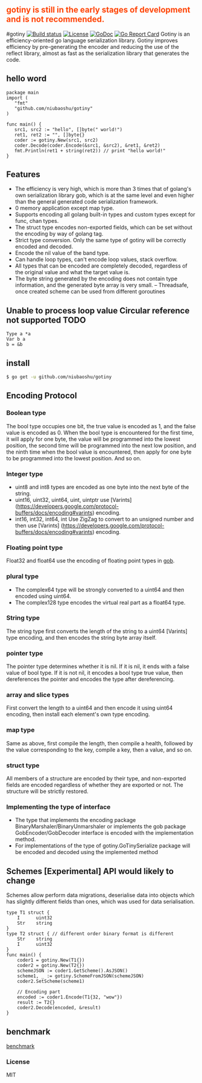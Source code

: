## <font color="#FF4500" >gotiny is still in the early stages of development and is not recommended. </font>

#gotiny [![Build status][travis-img]][travis-url] [![License][license-img]][license-url] [![GoDoc][doc-img]][doc-url ] [![Go Report Card](https://goreportcard.com/badge/github.com/niubaoshu/gotiny)](https://goreportcard.com/report/github.com/niubaoshu/gotiny)
Gotiny is an efficiency-oriented go language serialization library. Gotiny improves efficiency by pre-generating the encoder and reducing the use of the reflect library, almost as fast as the serialization library that generates the code.

## hello word
```
package main
import (
   "fmt"
   "github.com/niubaoshu/gotiny"
)
    
func main() {
   src1, src2 := "hello", []byte(" world!")
   ret1, ret2 := "", []byte{}
   coder := gotiny.New(src1, src2)
   coder.Decode(coder.Encode(&src1, &src2), &ret1, &ret2)
   fmt.Println(ret1 + string(ret2)) // print "hello world!"
}
```

## Features
- The efficiency is very high, which is more than 3 times that of golang's own serialization library gob, which is at the same level and even higher than the general generated code serialization framework.
- 0 memory application except map type.
- Supports encoding all golang built-in types and custom types except for func, chan types.
- The struct type encodes non-exported fields, which can be set without the encoding by way of golang tag.
- Strict type conversion. Only the same type of gotiny will be correctly encoded and decoded.
- Encode the nil value of the band type.
- Can handle loop types, can't encode loop values, stack overflow.
- All types that can be encoded are completely decoded, regardless of the original value and what the target value is.
- The byte string generated by the encoding does not contain type information, and the generated byte array is very small.
– Threadsafe, once created scheme can be used from different goroutines

## Unable to process loop value Circular reference not supported TODO
```
Type a *a
Var b a
b = &b
```

## install
```bash
$ go get -u github.com/niubaoshu/gotiny
```

## Encoding Protocol
### Boolean type
The bool type occupies one bit, the true value is encoded as 1, and the false value is encoded as 0. When the bool type is encountered for the first time, it will apply for one byte, the value will be programmed into the lowest position, the second time will be programmed into the next low position, and the ninth time when the bool value is encountered, then apply for one byte to be programmed into the lowest position. And so on.
### Integer type
- uint8 and int8 types are encoded as one byte into the next byte of the string.
- uint16, uint32, uint64, uint, uintptr use [Varints] (https://developers.google.com/protocol-buffers/docs/encoding#varints) encoding.
- int16, int32, int64, int Use ZigZag to convert to an unsigned number and then use [Varints] (https://developers.google.com/protocol-buffers/docs/encoding#varints) encoding.

### Floating point type
Float32 and float64 use the encoding of floating point types in [gob](https://golang.org/pkg/encoding/gob/).
### plural type
- The complex64 type will be strongly converted to a uint64 and then encoded using uint64.
- The complex128 type encodes the virtual real part as a float64 type.

### String type
The string type first converts the length of the string to a uint64 [Varints] type encoding, and then encodes the string byte array itself.
### pointer type
The pointer type determines whether it is nil. If it is nil, it ends with a false value of bool type. If it is not nil, it encodes a bool type true value, then dereferences the pointer and encodes the type after dereferencing.
### array and slice types
First convert the length to a uint64 and then encode it using uint64 encoding, then install each element's own type encoding.
### map type
Same as above, first compile the length, then compile a health, followed by the value corresponding to the key, compile a key, then a value, and so on.
### struct type
All members of a structure are encoded by their type, and non-exported fields are encoded regardless of whether they are exported or not. The structure will be strictly restored.
### Implementing the type of interface
- The type that implements the encoding package BinaryMarshaler/BinaryUnmarshaler or implements the gob package GobEncoder/GobDecoder interface is encoded with the implementation method.
- For implementations of the type of gotiny.GoTinySerialize package will be encoded and decoded using the implemented method

## Schemes [Experimental] API would likely to change
Schemes allow perform data migrations, deserialise data into objects which has slightly different fields than ones, which was used for data serialisation.
```
type T1 struct {
	I      uint32
	Str    string
}
type T2 struct { // different order binary format is different
    Str    string
	I      uint32
}
func main() {
    coder1 = gotiny.New(T1{})
	coder2 = gotiny.New(T2{})
    schemeJSON := coder1.GetScheme().AsJSON()
    scheme1, _ := gotiny.SchemeFromJSON(schemeJSON)
    coder2.SetScheme(scheme1)

    // Encoding part
    encoded := coder1.Encode(T1{32, "wow"})
    result := T2{}
	coder2.Decode(encoded, &result)
}

```

## benchmark
[benchmark](https://github.com/niubaoshu/go_serialization_benchmarks)


### License
MIT

[travis-img]: https://travis-ci.org/niubaoshu/gotiny.svg?branch=master
[travis-url]: https://travis-ci.org/niubaoshu/gotiny
[license-img]: http://img.shields.io/badge/license-MIT-green.svg?style=flat-square
[license-url]: http://opensource.org/licenses/MIT
[doc-img]: http://img.shields.io/badge/GoDoc-reference-blue.svg?style=flat-square
[doc-url]: https://godoc.org/github.com/niubaoshu/gotiny
